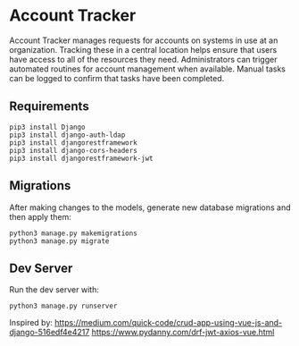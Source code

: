# Account Tracker

Account Tracker manages requests for accounts on systems in use at an organization. Tracking these in a central location helps ensure that users have access to all of the resources they need. Administrators can trigger automated routines for account management when available. Manual tasks can be logged to confirm that tasks have been completed.

## Requirements

```
pip3 install Django
pip3 install django-auth-ldap
pip3 install djangorestframework
pip3 install django-cors-headers
pip3 install djangorestframework-jwt
```

## Migrations

After making changes to the models, generate new database migrations and then apply them:

```
python3 manage.py makemigrations
python3 manage.py migrate
```

## Dev Server

Run the dev server with:

```
python3 manage.py runserver
```

Inspired by:
https://medium.com/quick-code/crud-app-using-vue-js-and-django-516edf4e4217
https://www.pydanny.com/drf-jwt-axios-vue.html
